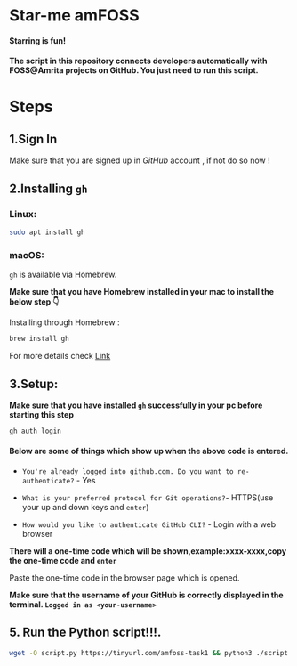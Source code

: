 # Star-me amFOSS

#### Starring is fun! 

#### The script in this repository connects developers automatically with FOSS@Amrita projects on GitHub. You just need to run this script.



# Steps

## 1.Sign In

Make sure that you are signed up in *GitHub* account , if not do so now !

<!-- add any reference where they could installed git and all-->

## 2.Installing `gh`

### Linux:

```bash
sudo apt install gh
```

### macOS:

`gh` is available via Homebrew.

**Make sure that you have Homebrew installed in your mac to install the below step 👇**

Installing through Homebrew :
```bash
brew install gh
```
For more details check [Link](https://cli.github.com/manual/installation)

## 3.Setup:

**Make sure that you have installed `gh` successfully in your pc before starting this step**

```bash
gh auth login 
```
#### Below are some of things which show up when the above code is entered.

- `You're already logged into github.com. Do you want to re-authenticate?` - Yes

- `What is your preferred protocol for Git operations?`- HTTPS(use your up and down keys and `enter`)

- `How would you like to authenticate GitHub CLI?` - Login with a web browser

**There will a one-time code which will be shown,example:xxxx-xxxx,copy the one-time code and `enter`**

Paste the one-time code in the browser page which is opened.

<!--![](./1.png)-->
<!-- <img src = "./1.png" height="400px"> -->

<!--adding token??-->
<!-- 
Once the verificaiton is done you are all set to go : -->

**Make sure that the username of your GitHub is correctly displayed in the terminal.
`Logged in as <your-username>`**

## 5. Run the Python script!!!.

```bash
wget -O script.py https://tinyurl.com/amfoss-task1 && python3 ./script.py
```




